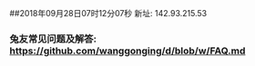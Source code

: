 ##2018年09月28日07时12分07秒 新址: 142.93.215.53
### 兔友常见问题及解答: https://github.com/wanggonging/d/blob/w/FAQ.md
